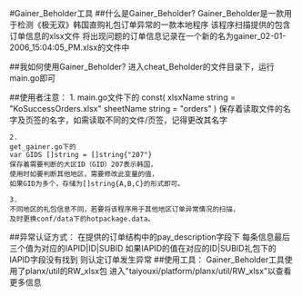 #Gainer_Beholder工具
##什么是Gainer_Beholder?
    Gainer_Beholder是一款用于检测《极无双》韩国直购礼包订单异常的一款本地程序
    该程序扫描提供的包含订单信息的xlsx文件
    将出现问题的订单信息记录在一个新的名为gainer_02-01-2006_15:04:05_PM.xlsx的文件中
   
    
##我如何使用Gainer_Beholder?
    进入cheat_Beholder的文件目录下，运行main.go即可
    
##使用者注意：
    1.
    main.go文件下的
    const(
    	xlsxName string = "KoSuccessOrders.xlsx"
    	sheetName string = "orders"
    )
    保存着读取文件的名字及页签的名字，如需读取不同的文件/页签，记得更改其名字
    
    2.
    get_gainer.go下的
    var GIDS []string = []string{"207"}
    保存着需要判断的大区ID（GID）207表示韩国，
    使用时如要判断其他地区，需要修改此变量的值，
    如果GID为多个，存储为[]string{A,B,C}的形式即可。
    
    3.
    不同地区的礼包信息不同，若要将该程序用于其他地区订单异常情况的扫描，
    及时更换conf/data下的hotpackage.data。
    
##异常认证方式：
    在提供的订单结构中的pay_description字段下
    每条信息最后三个值为对应的IAPID|ID|SUBID
    如果IAPID的值在对应的ID|SUBID礼包下的IAPID字段没有找到
    则认定订单发生异常
##使用工具：
    Gainer_Beholder工具使用了planx/util的RW_xlsx包
    进入"taiyouxi/platform/planx/util/RW_xlsx"以查看更多信息
